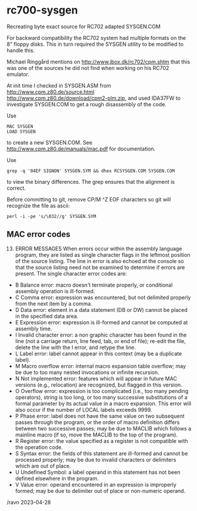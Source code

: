 # rc700-sysgen
Recreating byte exact source for RC702 adapted SYSGEN.COM

For backward compatibility the RC702 system had multiple formats on the 8" floppy 
disks.   This in turn required the SYSGEN utility to be modified to handle this. 

Michael Ringgård mentions on http://www.jbox.dk/rc702/cpm.shtm that this was 
one of the sources he did not find when working on his RC702 emulator.

At init time I checked in SYSGEN.ASM from http://www.cpm.z80.de/source.html
http://www.cpm.z80.de/download/cpm2-plm.zip, and used IDA37FW to investigate 
SYSGEN.COM to get a rough disassembly of the code.

Use

    MAC SYSGEN
    LOAD SYSGEN

to create a new SYSGEN.COM.  See http://www.cpm.z80.de/manuals/mac.pdf for documentation.

Use 

    grep -q '04EF SIGNON' SYSGEN.SYM && dhex RCSYSGEN.COM SYSGEN.COM

to view the binary differences.  The grep ensures that the alignment is correct.

Before committing to git, remove CP/M ^Z EOF characters so git will recognize the file as
ascii:

    perl -i -pe 's/\032//g' SYSGEN.SYM




##  MAC error codes

13. ERROR MESSAGES
When errors occur within the assembly language program, they are listed as
single character flags in the leftmost position of the source listing. The line in error
is also echoed at the console so that the source listing need not be examined to
determine if errors are present. The single character error codes are:
* B Balance error: macro doesn't terminate properly, or conditional assembly
operation is ill-formed.
* C Comma error: expression was encountered, but not delimited properly
from the next item by a comma.
* D Data error: element in a data statement (DB or DW) cannot be placed
in the specified data area.
* E Expression error: expression is ill-formed and cannot be computed at
assembly time.
* I Invalid character error: a non graphic character has been found in the
line (not a carriage return, line feed, tab, or end of file); re-edit the file, delete the
line with the I error, and retype the line.
* L Label error: label cannot appear in this context (may be a duplicate
label).
* M Macro overflow error: internal macro expansion table overflow; may be
due to too many nested invocations or infinite recursion.
* N Not implemented error: features which will appear in future MAC versions
(e.g., relocation) are recognized, but flagged in this version.
* O Overflow error: expression is too complicated (i.e., too many pending
operators), string is too long, or too many successive substitutions of a formal parameter
by its actual value in a macro expansion. This error will also occur if the number
of LOCAL labels exceeds 9999.
* P Phase error: label does not have the same value on two subsequent passes
through the program, or the order of macro definition differs between two successive
passes; may be due to MACLIB which follows a mainline macro (if so, move the
MACLIB to the top of the program).
* R Register error: the value specified as a register is not compatible with
the operation code.
* S Syntax error: the fields of this statement are ill-formed and cannot be
processed properly; may be due to invalid characters or delimiters which are out of
place.
* U Undefined Symbol: a label operand in this statement has not been defined
elsewhere in the program.
* V Value error: operand encountered in an expression is improperly formed;
may be due to delimiter out of place or non-numeric operand.

/ravn 2023-04-28

